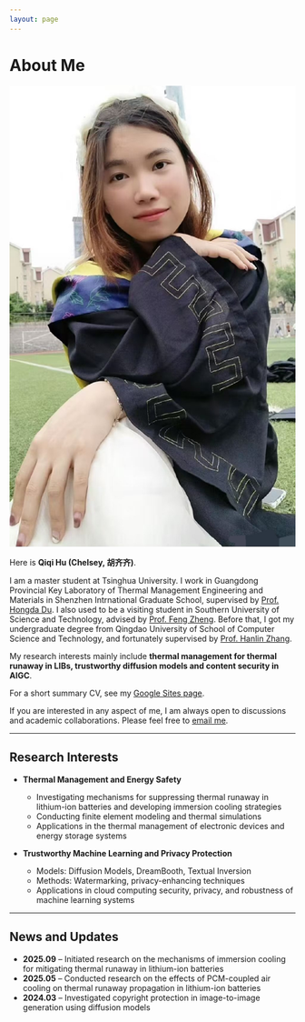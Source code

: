 ```yaml
---
layout: page
---
```


# About Me

<img src="2.jpg" class="floatpic">

Here is **Qiqi Hu (Chelsey, 胡齐齐)**.<br>

I am a master student at Tsinghua University. I work in Guangdong Provincial Key Laboratory of Thermal Management Engineering and Materials in Shenzhen Intrnational Graduate School, supervised by [Prof. Hongda Du](https://www.sigs.tsinghua.edu.cn/dhd/list.htm). I also used to be a visiting student in Southern University of Science and Technology, advised by [Prof. Feng Zheng](https://faculty.sustech.edu.cn/?tagid=fengzheng&iscss=1&snapid=1&orderby=date&go=1&lang=en).  Before that, I got my undergraduate degree from Qingdao University of School of Computer Science and Technology, and fortunately supervised by [Prof. Hanlin Zhang](https://cst.qdu.edu.cn/info/1072/7423.htm).

My research interests mainly include **thermal management for thermal runaway in LIBs, trustworthy diffusion models and content security in AIGC**.

For a short summary CV, see my [Google Sites page](https://sites.google.com/view/huqiqi).

If you are interested in any aspect of me, I am always open to discussions and academic collaborations. Please feel free to [email me](mailto:chelseyhu111@gmail.com).


---

## Research Interests
- **Thermal Management and Energy Safety**  
  - Investigating mechanisms for suppressing thermal runaway in lithium-ion batteries and developing immersion cooling strategies  
  - Conducting finite element modeling and thermal simulations  
  - Applications in the thermal management of electronic devices and energy storage systems  

- **Trustworthy Machine Learning and Privacy Protection**  
  - Models: Diffusion Models, DreamBooth, Textual Inversion  
  - Methods: Watermarking, privacy-enhancing techniques  
  - Applications in cloud computing security, privacy, and robustness of machine learning systems


---

## News and Updates

- **2025.09** – Initiated research on the mechanisms of immersion cooling for mitigating thermal runaway in lithium-ion batteries  
- **2025.05** – Conducted research on the effects of PCM-coupled air cooling on thermal runaway propagation in lithium-ion batteries  
- **2024.03** – Investigated copyright protection in image-to-image generation using diffusion models  

